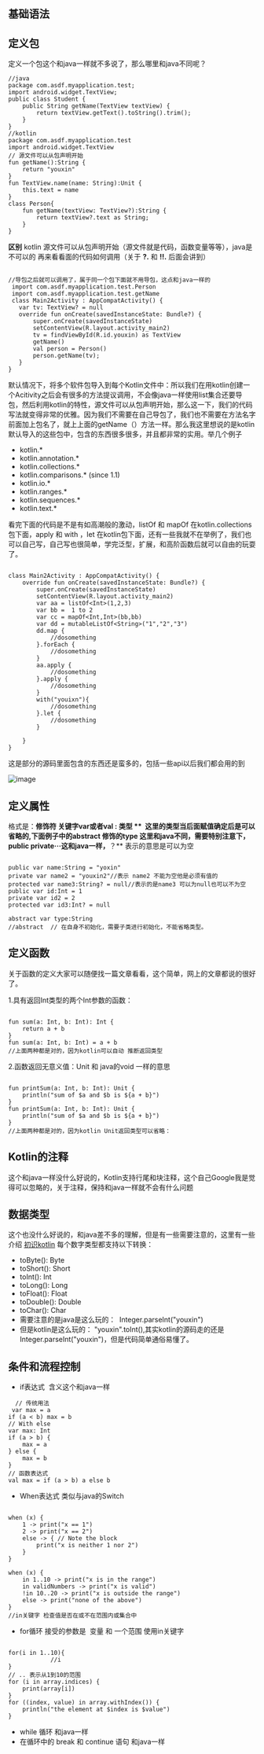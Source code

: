 ## 基础语法
## **定义包** 
定义一个包这个和java一样就不多说了，那么哪里和java不同呢？
```
//java
package com.asdf.myapplication.test;
import android.widget.TextView;
public class Student {
    public String getName(TextView textView) {
        return textView.getText().toString().trim();
    }
}
//kotlin
package com.asdf.myapplication.test
import android.widget.TextView
// 源文件可以从包声明开始
fun getName():String {
    return "youxin"
}
fun TextView.name(name: String):Unit {
    this.text = name
}
class Person{
    fun getName(textView: TextView?):String {
        return textView?.text as String;
    }
}
```

 **区别** kotlin 源文件可以从包声明开始（源文件就是代码，函数变量等等），java是不可以的
 再来看看面的代码如何调用（关于 **?.** 和 **!!.** 后面会讲到）
 
 
 ```

 //导包之后就可以调用了，属于同一个包下面就不用导包，这点和java一样的
  import com.asdf.myapplication.test.Person
  import com.asdf.myapplication.test.getName
  class Main2Activity : AppCompatActivity() {
    var tv: TextView? = null
    override fun onCreate(savedInstanceState: Bundle?) {
        super.onCreate(savedInstanceState)
        setContentView(R.layout.activity_main2)
        tv = findViewById(R.id.youxin) as TextView
        getName()
        val person = Person()
        person.getName(tv);
    }
}
```

默认情况下，将多个软件包导入到每个Kotlin文件中：所以我们在用kotlin创建一个Acitivity之后会有很多的方法提议调用，不会像java一样使用list集合还要导包，然后利用kotlin的特性，源文件可以从包声明开始，那么这一下，我们的代码写法就变得非常的优雅。因为我们不需要在自己导包了，我们也不需要在方法名字前面加上包名了，就上上面的getName（）方法一样。那么我这里想说的是kotlin默认导入的这些包中，包含的东西很多很多，并且都非常的实用。举几个例子

- kotlin.*
- kotlin.annotation.*
- kotlin.collections.*
- kotlin.comparisons.* (since 1.1)
- kotlin.io.*
- kotlin.ranges.*
- kotlin.sequences.*
- kotlin.text.*

看完下面的代码是不是有如高潮般的激动，listOf 和  mapOf 在kotlin.collections包下面，apply 和 with ，let 在kotlin包下面，还有一些我就不在举例了，我们也可以自己写，自己写也很简单，学完泛型，扩展，和高阶函数后就可以自由的玩耍了。

```

class Main2Activity : AppCompatActivity() {
    override fun onCreate(savedInstanceState: Bundle?) {
        super.onCreate(savedInstanceState)
        setContentView(R.layout.activity_main2)
        var aa = listOf<Int>(1,2,3)
        var bb =  1 to 2
        var cc = mapOf<Int,Int>(bb,bb)
        var dd = mutableListOf<String>("1","2","3")
        dd.map {
            //dosomething
        }.forEach {
            //dosomething
        }
        aa.apply {
            //dosomething
        }.apply {
            //dosomething 
        }
        with("youixn"){
            //dosomething
        }.let {
            //dosomething
        }
                
    }
}

```

这是部分的源码里面包含的东西还是蛮多的，包括一些api以后我们都会用的到

![image](https://raw.githubusercontent.com/youxin11544/Kotlin-learning/master/1.png)

## **定义属性** 
格式是：**修饰符 关键字var或者val : 类型 **  这里的类型当后面赋值确定后是可以省略的,下面例子中的abstract 修饰的type 这里和java不同，需要特别注意下，public private···这和java一样，**？** 表示的意思是可以为空

```

public var name:String = "yoxin"
private var name2 = "youxin2"//表示 name2 不能为空他是必须有值的
protected var name3:String? = null//表示的是name3 可以为null也可以不为空
public var id:Int = 1
private var id2 = 2
protected var id3:Int? = null

abstract var type:String
//abstract  // 在自身不初始化，需要子类进行初始化，不能省略类型。
```
 
## **定义函数** 
关于函数的定义大家可以随便找一篇文章看看，这个简单，网上的文章都说的很好了。

1.具有返回Int类型的两个Int参数的函数：

```

fun sum(a: Int, b: Int): Int {
    return a + b
}
fun sum(a: Int, b: Int) = a + b
//上面两种都是对的，因为kotlin可以自动 推断返回类型 

```
2.函数返回无意义值：Unit 和 java的void 一样的意思
```

fun printSum(a: Int, b: Int): Unit {
    println("sum of $a and $b is ${a + b}")
}
fun printSum(a: Int, b: Int): Unit {
    println("sum of $a and $b is ${a + b}")
}
//上面两种都是对的，因为kotlin Unit返回类型可以省略：

```
## **Kotlin的注释** 
这个和java一样没什么好说的，Kotlin支持行尾和块注释，这个自己Google我是觉得可以忽略的，关于注释，保持和java一样就不会有什么问题

 
## **数据类型** 
这个也没什么好说的，和java差不多的理解，但是有一些需要注意的，这里有一些介绍
[初识kotlin](https://github.com/youxin11544/Kotlin-Simple/blob/master/%E5%88%9D%E8%AF%86kotlin.md)
每个数字类型都支持以下转换：
- toByte(): Byte
- toShort(): Short
- toInt(): Int
- toLong(): Long
- toFloat(): Float
- toDouble(): Double
- toChar(): Char
- 需要注意的是java是这么玩的：  Integer.parseInt("youxin")
- 但是kotlin是这么玩的： "youxin".toInt(),其实kotlin的源码走的还是Integer.parseInt("youxin")，但是代码简单通俗易懂了。

## **条件和流程控制** 

- if表达式  含义这个和java一样

```
  // 传统用法
 var max = a 
if (a < b) max = b
// With else 
var max: Int
if (a > b) {
    max = a
} else {
    max = b
}
// 函数表达式 
val max = if (a > b) a else b 

```





- When表达式 类似与java的Switch

```

when (x) {
    1 -> print("x == 1")
    2 -> print("x == 2")
    else -> { // Note the block
        print("x is neither 1 nor 2")
    }
}

when (x) {
    in 1..10 -> print("x is in the range")
    in validNumbers -> print("x is valid")
    !in 10..20 -> print("x is outside the range")
    else -> print("none of the above")
}
//in关键字 检查值是否在或不在范围内或集合中

```

- for循环 接受的参数是  变量 和 一个范围 使用in关键字

```

for(i in 1..10){
            //i
}
// .. 表示从1到10的范围
for (i in array.indices) {
    print(array[i])
}
for ((index, value) in array.withIndex()) {
    println("the element at $index is $value")
}
```

- while 循环 和java一样
- 在循环中的 break 和 continue 语句 和java一样

 
